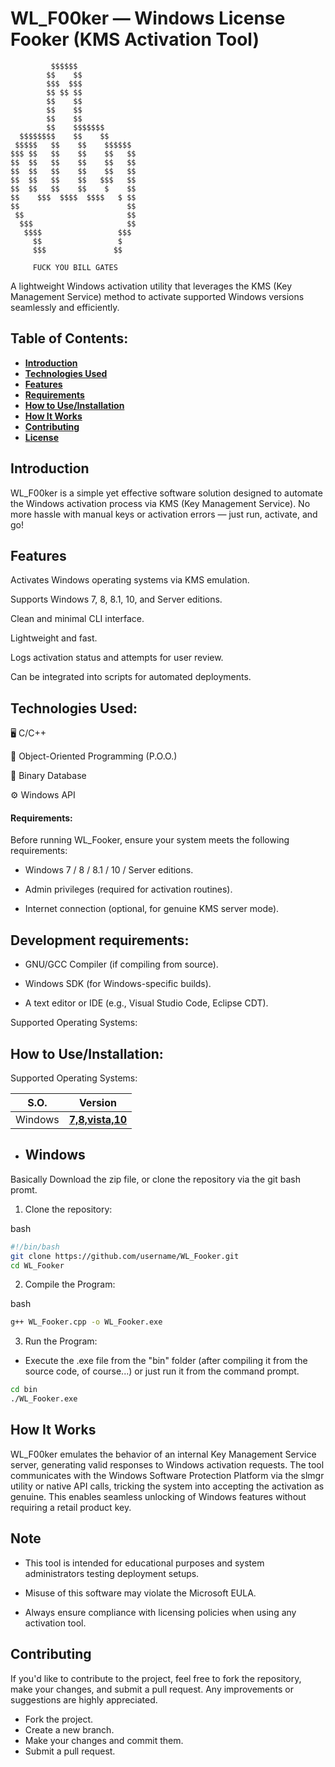 # WL_F00ker — Windows License Fooker (KMS Activation Tool)

             $$$$$$
            $$    $$
            $$$  $$$
            $$ $$ $$
            $$    $$
            $$    $$
            $$    $$
            $$    $$$$$$$
      $$$$$$$$    $$    $$
     $$$$$   $$    $$    $$$$$$
    $$$ $$   $$    $$    $$   $$
    $$  $$   $$    $$    $$   $$
    $$  $$   $$    $$    $$   $$
    $$  $$   $$    $$   $$$   $$
    $$  $$   $$    $$    $    $$
    $$    $$$  $$$$  $$$$   $ $$
    $$                        $$
     $$                       $$
      $$$                     $$
       $$$$                 $$$
         $$                 $
         $$$               $$

         FUCK YOU BILL GATES
       
A lightweight Windows activation utility that leverages the KMS (Key Management Service) method to activate supported Windows versions seamlessly and efficiently.




## Table of Contents:

- [**Introduction**](#introduction)
- [**Technologies Used**](#technologies-used)
- [**Features**](#features)
- [**Requirements**](#requirements)
- [**How to Use/Installation**](#how-to-useinstallation)
- [**How It Works**](#how-it-works)
- [**Contributing**](#contributing)
- [**License**](#license)

## Introduction

WL_F00ker is a simple yet effective software solution designed to automate the Windows activation process via KMS (Key Management Service). No more hassle with manual keys or activation errors — just run, activate, and go!


## Features
Activates Windows operating systems via KMS emulation.

Supports Windows 7, 8, 8.1, 10, and Server editions.

Clean and minimal CLI interface.

Lightweight and fast.

Logs activation status and attempts for user review.

Can be integrated into scripts for automated deployments.



## Technologies Used: 

🖥️ C/C++

🧠 Object-Oriented Programming (P.O.O.)

💾 Binary Database

⚙️ Windows API


#### Requirements:
Before running WL_Fooker, ensure your system meets the following requirements:

-   Windows 7 / 8 / 8.1 / 10 / Server editions.

-   Admin privileges (required for activation routines).

-   Internet connection (optional, for genuine KMS server mode).

## Development requirements:

-   GNU/GCC Compiler (if compiling from source).

-   Windows SDK (for Windows-specific builds).

-   A text editor or IDE (e.g., Visual Studio Code, Eclipse CDT).


Supported Operating Systems:


## How to Use/Installation:

Supported Operating Systems:

 | S.O.  | Version |
 | ----- | --- |
 | Windows  | [**7,8,vista,10**](#windows)  |



-   ## Windows
Basically Download the zip file, or clone the repository via the git bash promt.
1) Clone the repository:

bash
```bash
#!/bin/bash
git clone https://github.com/username/WL_Fooker.git
cd WL_Fooker

```
2) Compile the Program:

bash
```bash
g++ WL_Fooker.cpp -o WL_Fooker.exe
```

3) Run the Program:

-   Execute the .exe file from the "bin" folder (after compiling it from the source code, of course...) or just run it from the command prompt.
```bash
cd bin
./WL_Fooker.exe
```


## How It Works
WL_F00ker emulates the behavior of an internal Key Management Service server, generating valid responses to Windows activation requests. The tool communicates with the Windows Software Protection Platform via the slmgr utility or native API calls, tricking the system into accepting the activation as genuine. This enables seamless unlocking of Windows features without requiring a retail product key.

## Note
 - This tool is intended for educational purposes and system administrators testing deployment setups.

- Misuse of this software may violate the Microsoft EULA.

- Always ensure compliance with licensing policies when using any activation tool.

## Contributing

If you'd like to contribute to the project, feel free to fork the repository, make your changes, and submit a pull request. Any improvements or suggestions are highly appreciated.

-   Fork the project.
-   Create a new branch.
-   Make your changes and commit them.
-   Submit a pull request.



